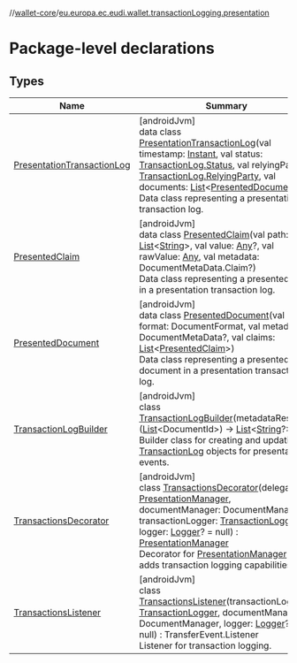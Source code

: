 //[wallet-core](../../index.md)/[eu.europa.ec.eudi.wallet.transactionLogging.presentation](index.md)

# Package-level declarations

## Types

| Name | Summary |
|---|---|
| [PresentationTransactionLog](-presentation-transaction-log/index.md) | [androidJvm]<br>data class [PresentationTransactionLog](-presentation-transaction-log/index.md)(val timestamp: [Instant](https://developer.android.com/reference/kotlin/java/time/Instant.html), val status: [TransactionLog.Status](../eu.europa.ec.eudi.wallet.transactionLogging/-transaction-log/-status/index.md), val relyingParty: [TransactionLog.RelyingParty](../eu.europa.ec.eudi.wallet.transactionLogging/-transaction-log/-relying-party/index.md), val documents: [List](https://kotlinlang.org/api/latest/jvm/stdlib/kotlin-stdlib/kotlin.collections/-list/index.html)&lt;[PresentedDocument](-presented-document/index.md)&gt;)<br>Data class representing a presentation transaction log. |
| [PresentedClaim](-presented-claim/index.md) | [androidJvm]<br>data class [PresentedClaim](-presented-claim/index.md)(val path: [List](https://kotlinlang.org/api/latest/jvm/stdlib/kotlin-stdlib/kotlin.collections/-list/index.html)&lt;[String](https://kotlinlang.org/api/latest/jvm/stdlib/kotlin-stdlib/kotlin/-string/index.html)&gt;, val value: [Any](https://kotlinlang.org/api/latest/jvm/stdlib/kotlin-stdlib/kotlin/-any/index.html)?, val rawValue: [Any](https://kotlinlang.org/api/latest/jvm/stdlib/kotlin-stdlib/kotlin/-any/index.html), val metadata: DocumentMetaData.Claim?)<br>Data class representing a presented claim in a presentation transaction log. |
| [PresentedDocument](-presented-document/index.md) | [androidJvm]<br>data class [PresentedDocument](-presented-document/index.md)(val format: DocumentFormat, val metadata: DocumentMetaData?, val claims: [List](https://kotlinlang.org/api/latest/jvm/stdlib/kotlin-stdlib/kotlin.collections/-list/index.html)&lt;[PresentedClaim](-presented-claim/index.md)&gt;)<br>Data class representing a presented document in a presentation transaction log. |
| [TransactionLogBuilder](-transaction-log-builder/index.md) | [androidJvm]<br>class [TransactionLogBuilder](-transaction-log-builder/index.md)(metadataResolver: ([List](https://kotlinlang.org/api/latest/jvm/stdlib/kotlin-stdlib/kotlin.collections/-list/index.html)&lt;DocumentId&gt;) -&gt; [List](https://kotlinlang.org/api/latest/jvm/stdlib/kotlin-stdlib/kotlin.collections/-list/index.html)&lt;[String](https://kotlinlang.org/api/latest/jvm/stdlib/kotlin-stdlib/kotlin/-string/index.html)?&gt;)<br>Builder class for creating and updating [TransactionLog](../eu.europa.ec.eudi.wallet.transactionLogging/-transaction-log/index.md) objects for presentation events. |
| [TransactionsDecorator](-transactions-decorator/index.md) | [androidJvm]<br>class [TransactionsDecorator](-transactions-decorator/index.md)(delegate: [PresentationManager](../eu.europa.ec.eudi.wallet.presentation/-presentation-manager/index.md), documentManager: DocumentManager, transactionLogger: [TransactionLogger](../eu.europa.ec.eudi.wallet.transactionLogging/-transaction-logger/index.md), logger: [Logger](../eu.europa.ec.eudi.wallet.logging/-logger/index.md)? = null) : [PresentationManager](../eu.europa.ec.eudi.wallet.presentation/-presentation-manager/index.md)<br>Decorator for [PresentationManager](../eu.europa.ec.eudi.wallet.presentation/-presentation-manager/index.md) that adds transaction logging capabilities. |
| [TransactionsListener](-transactions-listener/index.md) | [androidJvm]<br>class [TransactionsListener](-transactions-listener/index.md)(transactionLogger: [TransactionLogger](../eu.europa.ec.eudi.wallet.transactionLogging/-transaction-logger/index.md), documentManager: DocumentManager, logger: [Logger](../eu.europa.ec.eudi.wallet.logging/-logger/index.md)? = null) : TransferEvent.Listener<br>Listener for transaction logging. |

